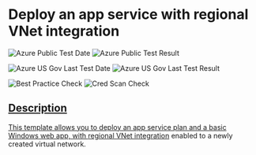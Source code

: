 # Deploy an app service with regional VNet integration

![Azure Public Test Date](https://azurequickstartsservice.blob.core.windows.net/badges/101-app-service-regional-vnet-integration/PublicLastTestDate.svg)
![Azure Public Test Result](https://azurequickstartsservice.blob.core.windows.net/badges/101-app-service-regional-vnet-integration/PublicDeployment.svg)

![Azure US Gov Last Test Date](https://azurequickstartsservice.blob.core.windows.net/badges/101-app-service-regional-vnet-integration/FairfaxLastTestDate.svg)
![Azure US Gov Last Test Result](https://azurequickstartsservice.blob.core.windows.net/badges/101-app-service-regional-vnet-integration/FairfaxDeployment.svg)

![Best Practice Check](https://azurequickstartsservice.blob.core.windows.net/badges/101-app-service-regional-vnet-integration/BestPracticeResult.svg)
![Cred Scan Check](https://azurequickstartsservice.blob.core.windows.net/badges/101-app-service-regional-vnet-integration/CredScanResult.svg)

<a href="https://portal.azure.com/#create/Microsoft.Template/uri/https%3A%2F%2Fgithub.com%2FAzure%2Fazure-quickstart-templates%2Ftree%2Fmaster%2F101-app-service-regional-vnet-integration%2Fazuredeploy.json" target="_blank">

<a href="http://armviz.io/#/?load=https://github.com/Azure/azure-quickstart-templates/tree/master/101-app-service-regional-vnet-integration/azuredeploy.json" target="_blank">

## Description

This template allows you to deploy an app service plan and a basic Windows web
app, with
[regional VNet integration](https://docs.microsoft.com/en-us/azure/app-service/web-sites-integrate-with-vnet#regional-vnet-integration)
enabled to a newly created virtual network.
